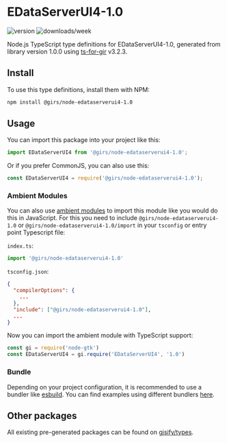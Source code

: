 
# EDataServerUI4-1.0

![version](https://img.shields.io/npm/v/@girs/node-edataserverui4-1.0)
![downloads/week](https://img.shields.io/npm/dw/@girs/node-edataserverui4-1.0)


Node.js TypeScript type definitions for EDataServerUI4-1.0, generated from library version 1.0.0 using [ts-for-gir](https://github.com/gjsify/ts-for-gir) v3.2.3.


## Install

To use this type definitions, install them with NPM:
```bash
npm install @girs/node-edataserverui4-1.0
```

## Usage

You can import this package into your project like this:
```ts
import EDataServerUI4 from '@girs/node-edataserverui4-1.0';
```

Or if you prefer CommonJS, you can also use this:
```ts
const EDataServerUI4 = require('@girs/node-edataserverui4-1.0');
```

### Ambient Modules

You can also use [ambient modules](https://github.com/gjsify/ts-for-gir/tree/main/packages/cli#ambient-modules) to import this module like you would do this in JavaScript.
For this you need to include `@girs/node-edataserverui4-1.0` or `@girs/node-edataserverui4-1.0/import` in your `tsconfig` or entry point Typescript file:

`index.ts`:
```ts
import '@girs/node-edataserverui4-1.0'
```

`tsconfig.json`:
```json
{
  "compilerOptions": {
    ...
  },
  "include": ["@girs/node-edataserverui4-1.0"],
  ...
}
```

Now you can import the ambient module with TypeScript support: 

```ts
const gi = require('node-gtk')
const EDataServerUI4 = gi.require('EDataServerUI4', '1.0')
```


### Bundle

Depending on your project configuration, it is recommended to use a bundler like [esbuild](https://esbuild.github.io/). You can find examples using different bundlers [here](https://github.com/gjsify/ts-for-gir/tree/main/examples).

## Other packages

All existing pre-generated packages can be found on [gjsify/types](https://github.com/gjsify/types).


